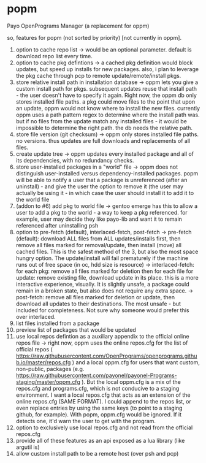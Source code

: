 # popm
Payo OpenPrograms Manager (a replacement for oppm)

so, features for popm (not sorted by priority) [not currently in oppm].
1. option to cache repo list
-> would be an optional parameter. default is download repo list every time. 
2. option to cache pkg defintions
-> a cached pkg definition would block updates, but speed up installs for new packages. also, i plan to leverage the pkg cache through pcp to remote update/remote/install pkgs.
3. store relative install path in installation database
-> oppm lets you give a custom install path for pkgs. subsequent updates reuse that install path - the user doesn't have to specify it again. Right now, the oppm db only stores installed file paths. a pkg could move files to the point that upon an update, oppm would not know where to install the new files. currently oppm uses a path pattern regex to determine where the install path was. but if no files from the update match any installed files - it would be impossible to determine the right path. the db needs the relative path.
4. store file version (git checksum)
-> oppm only stores installed file paths. no versions. thus updates are full downloads and replacements of all files.
5. create update tree
-> oppm updates every installed package and all of its dependencies, with no redundancy checks.
6. store user-installed packages in a "world" file
-> oppm does not distinguish user-installed versus dependency-installed packages. popm will be able to notify a user that a package is unreferenced (after an uninstall) - and give the user the option to remove it (the user may actually be using it - in which case the user should install it to add it to the world file
7. (addon to #6) add pkg to world file
-> gentoo emerge has this to allow a user to add a pkg to the world - a way to keep a pkg referenced. for example, user may decide they like payo-lib and want it to remain referenced after uninstalling psh
8. option to pre-fetch (default), interlaced-fetch, post-fetch
-> pre-fetch (default): download ALL files from ALL updates/installs first, then remove all files marked for removal/update, then install (move) all cached files. This is the safest method of the 3, but also the most space hungry option. The update/install will fail prematurely if the machine runs out of free space (in oc, hdd size is resource)
-> interlaced-fetch: for each pkg: remove all files marked for deletion then for each file for update: remove existing file, download update in its place. this is a more interactive experience, visually. It is slightly unsafe, a package could remain in a broken state, but also does not require any extra space.
-> post-fetch: remove all files marked for deletion or update, then download all updates to their destinations. The most unsafe - but included for completeness. Not sure why someone would prefer this over interlaced.
9. list files installed from a package
10. preview list of packages that would be updated
11. use local repos defintion as a auxiliary appendix to the official online repos file
-> right now, oppm uses the online repos.cfg for the list of official repos ( https://raw.githubusercontent.com/OpenPrograms/openprograms.github.io/master/repos.cfg ) and a local oppm.cfg for users that want custom, non-public, packages (e.g. https://raw.githubusercontent.com/payonel/payonel-Programs-staging/master/oppm.cfg ). But the local oppm.cfg is a mix of the repos.cfg and programs.cfg, which is not conducive to a staging environment. I want a local repos.cfg that acts as an extension of the online repos.cfg (SAME FORMAT). I could append to the repos list, or even replace entries by using the same keys (to point to a staging github, for example). With popm, oppm.cfg would be ignored. If it detects one, it'd warn the user to get with the program.
12. option to exclusively use local repos.cfg and not read from the official repos.cfg
13. provide all of these features as an api exposed as a lua library (like argutil is)
14. allow custom install path to be a remote host (over psh and pcp)
